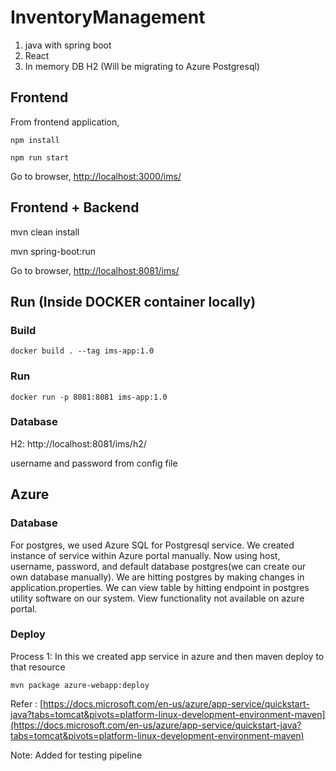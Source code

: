 # InventoryManagement

1. java with spring boot
2. React 
3. In memory DB H2 (Will be migrating to Azure Postgresql)



## Frontend
From frontend application, 

`npm install`

`npm run start`


Go to browser,   [http://localhost:3000/ims/ ](http://localhost:3000/ims/)



## Frontend + Backend

mvn clean install

mvn spring-boot:run

Go to browser, [http://localhost:8081/ims/](http://localhost:8081/ims/)


## Run (Inside DOCKER container locally)

### Build

`docker build . --tag ims-app:1.0`

### Run

`docker run -p 8081:8081 ims-app:1.0`


### Database

H2: http://localhost:8081/ims/h2/

username and password from config file



## Azure

### Database

For postgres, we used Azure SQL for Postgresql service. We created instance of service within Azure portal manually. 
Now using host, username, password, and default database postgres(we can create our own database manually). We are hitting 
postgres by making changes in application.properties. We can view table by hitting endpoint in postgres utility software
on our system. View functionality not available on azure portal.


### Deploy

Process 1:  In this we created app service in azure and then maven deploy to that resource

`mvn package azure-webapp:deploy`

Refer : [https://docs.microsoft.com/en-us/azure/app-service/quickstart-java?tabs=tomcat&pivots=platform-linux-development-environment-maven](https://docs.microsoft.com/en-us/azure/app-service/quickstart-java?tabs=tomcat&pivots=platform-linux-development-environment-maven)



Note: Added for testing pipeline





